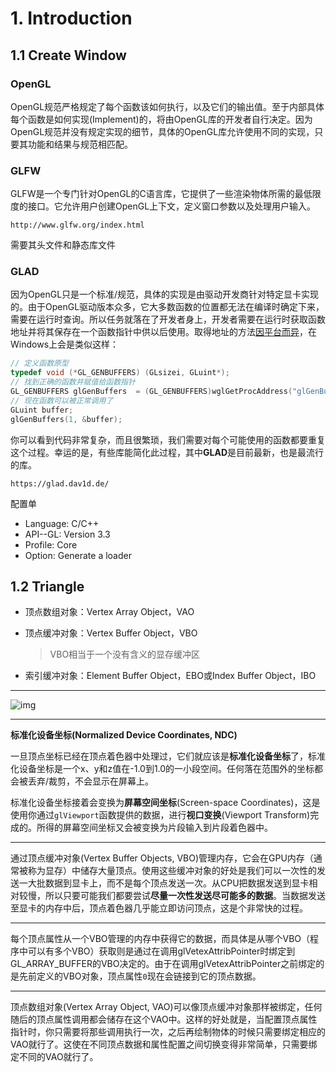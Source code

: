 # 1. Introduction

## 1.1 Create Window

### OpenGL

OpenGL规范严格规定了每个函数该如何执行，以及它们的输出值。至于内部具体每个函数是如何实现(Implement)的，将由OpenGL库的开发者自行决定。因为OpenGL规范并没有规定实现的细节，具体的OpenGL库允许使用不同的实现，只要其功能和结果与规范相匹配。

### GLFW

GLFW是一个专门针对OpenGL的C语言库，它提供了一些渲染物体所需的最低限度的接口。它允许用户创建OpenGL上下文，定义窗口参数以及处理用户输入。

```
http://www.glfw.org/index.html
```

需要其头文件和静态库文件

### GLAD

因为OpenGL只是一个标准/规范，具体的实现是由驱动开发商针对特定显卡实现的。由于OpenGL驱动版本众多，它大多数函数的位置都无法在编译时确定下来，需要在运行时查询。所以任务就落在了开发者身上，开发者需要在运行时获取函数地址并将其保存在一个函数指针中供以后使用。取得地址的方法[因平台而异](https://www.khronos.org/opengl/wiki/Load_OpenGL_Functions)，在Windows上会是类似这样：

```cpp
// 定义函数原型
typedef void (*GL_GENBUFFERS) (GLsizei, GLuint*);
// 找到正确的函数并赋值给函数指针
GL_GENBUFFERS glGenBuffers  = (GL_GENBUFFERS)wglGetProcAddress("glGenBuffers");
// 现在函数可以被正常调用了
GLuint buffer;
glGenBuffers(1, &buffer);
```

你可以看到代码非常复杂，而且很繁琐，我们需要对每个可能使用的函数都要重复这个过程。幸运的是，有些库能简化此过程，其中**GLAD**是目前最新，也是最流行的库。

```
https://glad.dav1d.de/
```

配置单

- Language: C/C++
- API--GL: Version 3.3
- Profile: Core
- Option: Generate a loader

## 1.2 Triangle

- 顶点数组对象：Vertex Array Object，VAO

- 顶点缓冲对象：Vertex Buffer Object，VBO

  >VBO相当于一个没有含义的显存缓冲区

- 索引缓冲对象：Element Buffer Object，EBO或Index Buffer Object，IBO

---

![img](https://learnopengl-cn.github.io/img/01/04/pipeline.png)

---

**标准化设备坐标(Normalized Device Coordinates, NDC)**

一旦顶点坐标已经在顶点着色器中处理过，它们就应该是**标准化设备坐标**了，标准化设备坐标是一个x、y和z值在-1.0到1.0的一小段空间。任何落在范围外的坐标都会被丢弃/裁剪，不会显示在屏幕上。

标准化设备坐标接着会变换为**屏幕空间坐标**(Screen-space Coordinates)，这是使用你通过`glViewport`函数提供的数据，进行**视口变换**(Viewport Transform)完成的。所得的屏幕空间坐标又会被变换为片段输入到片段着色器中。

---

通过顶点缓冲对象(Vertex Buffer Objects, VBO)管理内存，它会在GPU内存（通常被称为显存）中储存大量顶点。使用这些缓冲对象的好处是我们可以一次性的发送一大批数据到显卡上，而不是每个顶点发送一次。从CPU把数据发送到显卡相对较慢，所以只要可能我们都要尝试**尽量一次性发送尽可能多的数据**。当数据发送至显卡的内存中后，顶点着色器几乎能立即访问顶点，这是个非常快的过程。

---

每个顶点属性从一个VBO管理的内存中获得它的数据，而具体是从哪个VBO（程序中可以有多个VBO）获取则是通过在调用glVetexAttribPointer时绑定到GL_ARRAY_BUFFER的VBO决定的。由于在调用glVetexAttribPointer之前绑定的是先前定义的VBO对象，顶点属性`0`现在会链接到它的顶点数据。

---

顶点数组对象(Vertex Array Object, VAO)可以像顶点缓冲对象那样被绑定，任何随后的顶点属性调用都会储存在这个VAO中。这样的好处就是，当配置顶点属性指针时，你只需要将那些调用执行一次，之后再绘制物体的时候只需要绑定相应的VAO就行了。这使在不同顶点数据和属性配置之间切换变得非常简单，只需要绑定不同的VAO就行了。